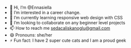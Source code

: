 - 👋 Hi, I’m @Ennasiella
- 👀 I’m interested in a career change.
- 🌱 I’m currently learning responsive web design with CSS
- 💞️ I’m looking to collaborate on any beginner level projects
- 📫 How to reach me sedacaliskanoglu@gmail.com
- 😄 Pronouns: she/her
- ⚡ Fun fact: I have 2 super cute cats and I am a proud geek

<!---
Ennasiella/Ennasiella is a ✨ special ✨ repository because its `README.md` (this file) appears on your GitHub profile.
You can click the Preview link to take a look at your changes.
--->
